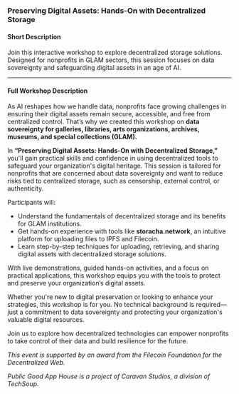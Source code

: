 ### **Preserving Digital Assets: Hands-On with Decentralized Storage**

#### **Short Description**

Join this interactive workshop to explore decentralized storage solutions. Designed for nonprofits in GLAM sectors, this session focuses on data sovereignty and safeguarding digital assets in an age of AI.

---

#### **Full Workshop Description**

As AI reshapes how we handle data, nonprofits face growing challenges in ensuring their digital assets remain secure, accessible, and free from centralized control. That’s why we created this workshop on **data sovereignty for galleries, libraries, arts organizations, archives, museums, and special collections (GLAM).**

In **“Preserving Digital Assets: Hands-On with Decentralized Storage,”** you'll gain practical skills and confidence in using decentralized tools to safeguard your organization's digital heritage. This session is tailored for nonprofits that are concerned about data sovereignty and want to reduce risks tied to centralized storage, such as censorship, external control, or authenticity.

Participants will:

* Understand the fundamentals of decentralized storage and its benefits for GLAM institutions.  
* Get hands-on experience with tools like **storacha.network**, an intuitive platform for uploading files to IPFS and Filecoin.  
* Learn step-by-step techniques for uploading, retrieving, and sharing digital assets with decentralized storage solutions.

With live demonstrations, guided hands-on activities, and a focus on practical applications, this workshop equips you with the tools to protect and preserve your organization’s digital assets.

Whether you're new to digital preservation or looking to enhance your strategies, this workshop is for you. No technical background is required—just a commitment to data sovereignty and protecting your organization's valuable digital resources.

Join us to explore how decentralized technologies can empower nonprofits to take control of their data and build resilience for the future.

*This event is supported by an award from the Filecoin Foundation for the Decentralized Web.*

*Public Good App House is a project of Caravan Studios, a division of TechSoup.*

